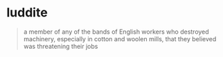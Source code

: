 # luddite

> a member of any of the bands of English workers who destroyed machinery, especially in cotton and woolen mills, that they believed was threatening their jobs 



